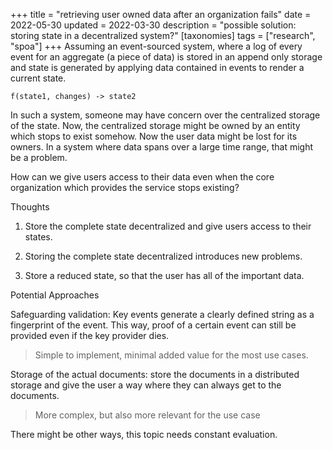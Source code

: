 +++
title = "retrieving user owned data after an organization fails"
date = 2022-05-30
updated = 2022-03-30
description = "possible solution: storing state in a decentralized system?"
[taxonomies]
tags = ["research", "spoa"]
+++
Assuming an event-sourced system, where a log of every event for an aggregate (a piece of data) is stored in an append only storage and state is generated by applying data contained in events to render a current state.

`f(state1, changes) -> state2`

In such a system, someone may have concern over the centralized storage of the state. Now, the centralized storage might be owned by an entity which stops to exist somehow. Now the user data might be lost for its owners. In a system where data spans over a large time range, that might be a problem. 

How can we give users access to their data even when the core organization which provides the service stops existing?

Thoughts
1. Store the complete state decentralized and give users access to their states.

2. Storing the complete state decentralized introduces new problems.
3. Store a reduced state, so that the user has all of the important data.

Potential Approaches

Safeguarding validation: Key events generate a clearly defined string as a fingerprint of the event. This way, proof of a certain event can still be provided even if the key provider dies.

> Simple to implement, minimal added value for the most use cases.

Storage of  the actual documents: store the documents in a distributed storage and give the user a way where they can always get to the documents.

> More complex, but also more relevant for the use case

There might be other ways, this topic needs constant evaluation.
